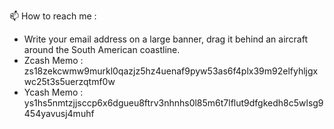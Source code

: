 📫 How to reach me : 
- Write your email address on a large banner, drag it behind an aircraft around the South American coastline.
- Zcash Memo : zs18zekcwmw9murkl0qazjz5hz4uenaf9pyw53as6f4plx39m92elfyhljgxwc25t3s5uerzqtmf0w
- Ycash Memo : ys1hs5nmtzjjsccp6x6dgueu8ftrv3nhnhs0l85m6t7lflut9dfgkedh8c5wlsg9454yavusj4muhf

  
<!---
ChileBob/ChileBob is a ✨ special ✨ repository because its `README.md` (this file) appears on your GitHub profile.
You can click the Preview link to take a look at your changes.
--->
